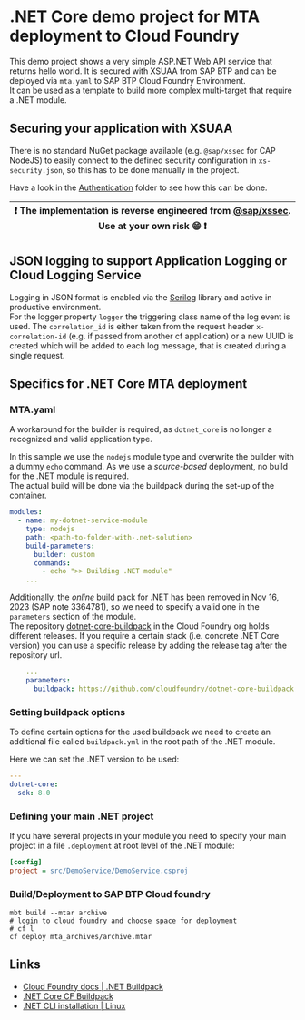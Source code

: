 # .NET Core demo project for MTA deployment to Cloud Foundry

This demo project shows a very simple ASP.NET Web API service that returns hello world. It is secured with XSUAA from SAP BTP and can be deployed via `mta.yaml` to SAP BTP Cloud Foundry Environment.  
It can be used as a template to build more complex multi-target that require a .NET module.

## Securing your application with XSUAA

There is no standard NuGet package available (e.g. `@sap/xssec` for CAP NodeJS) to easily connect to the defined security configuration in `xs-security.json`, so this has to be done manually in the project.

Have a look in the [Authentication](./dotnet-module/src/DemoService/Authentication/ConfigureJwtBearerOptions.cs) folder to see how this can be done.

| :exclamation:  The implementation is reverse engineered from [@sap/xssec](https://www.npmjs.com/package/@sap/xssec). Use at your own risk :smile:   :exclamation: |
|-----------------------------------------|

## JSON logging to support Application Logging or Cloud Logging Service

Logging in JSON format is enabled via the  [Serilog](https://github.com/serilog/serilog) library and active in productive environment.  
For the logger property `logger` the triggering class name of the log event is used. The `correlation_id` is either taken from the request header `x-correlation-id` (e.g. if passed from another cf application) or a new UUID is created which will be added to each log message, that is created during a single request.

## Specifics for .NET Core MTA deployment

### MTA.yaml

A workaround for the builder is required, as `dotnet_core` is no longer a recognized and valid application type.

In this sample we use the `nodejs` module type and overwrite the builder with a dummy `echo` command. As we use a *source-based* deployment, no build for the .NET module is required.  
The actual build will be done via the buildpack during the set-up of the container.

```yaml
modules:
  - name: my-dotnet-service-module
    type: nodejs
    path: <path-to-folder-with-.net-solution>
    build-parameters:
      builder: custom
      commands:
        - echo ">> Building .NET module"
    ...
```

Additionally, the *online* build pack for .NET has been removed in Nov 16, 2023 (SAP note 3364781), so we need to specify a valid one in the `parameters` section of the module.  
The repository [dotnet-core-buildpack](https://github.com/cloudfoundry/dotnet-core-buildpack) in the Cloud Foundry org holds different releases. If you require a certain stack (i.e. concrete .NET Core version) you can use a specific release by adding the release tag after the repository url.

```yaml
    ...
    parameters:
      buildpack: https://github.com/cloudfoundry/dotnet-core-buildpack.git#v2.4.27
```

### Setting buildpack options

To define certain options for the used buildpack we need to create an additional file called `buildpack.yml` in the root path of the .NET module.

Here we can set the .NET version to be used:

```yaml
---
dotnet-core:
  sdk: 8.0
```

### Defining your main .NET project

If you have several projects in your module you need to specify your main project in a file `.deployment` at root level of the .NET module:

```ini
[config]
project = src/DemoService/DemoService.csproj
```

### Build/Deployment to SAP BTP Cloud foundry

```shell
mbt build --mtar archive
# login to cloud foundry and choose space for deployment
# cf l
cf deploy mta_archives/archive.mtar
```

## Links

- [Cloud Foundry docs | .NET Buildpack](https://docs.cloudfoundry.org/buildpacks/dotnet-core/index.html)
- [.NET Core CF Buildpack](https://github.com/cloudfoundry/dotnet-core-buildpack)
- [.NET CLI installation | Linux](https://learn.microsoft.com/de-de/dotnet/core/install/linux-scripted-manual#scripted-install)
